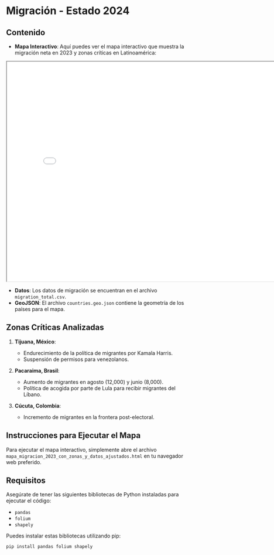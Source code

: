 # Migración - Estado 2024



## Contenido

- **Mapa Interactivo**: Aquí puedes ver el mapa interactivo que muestra la migración neta en 2023 y zonas críticas en Latinoamérica:
  
<iframe src="mapa_migracion_2023_con_zonas_y_datos_ajustados.html" width="800" height="600"></iframe>

- **Datos**: Los datos de migración se encuentran en el archivo `migration_total.csv`.
- **GeoJSON**: El archivo `countries.geo.json` contiene la geometría de los países para el mapa.

## Zonas Críticas Analizadas

1. **Tijuana, México**:
   - Endurecimiento de la política de migrantes por Kamala Harris.
   - Suspensión de permisos para venezolanos.

2. **Pacaraima, Brasil**:
   - Aumento de migrantes en agosto (12,000) y junio (8,000).
   - Política de acogida por parte de Lula para recibir migrantes del Líbano.

3. **Cúcuta, Colombia**:
   - Incremento de migrantes en la frontera post-electoral.

## Instrucciones para Ejecutar el Mapa

Para ejecutar el mapa interactivo, simplemente abre el archivo `mapa_migracion_2023_con_zonas_y_datos_ajustados.html` en tu navegador web preferido.

## Requisitos

Asegúrate de tener las siguientes bibliotecas de Python instaladas para ejecutar el código:

- `pandas`
- `folium`
- `shapely`

Puedes instalar estas bibliotecas utilizando pip:

```bash
pip install pandas folium shapely

